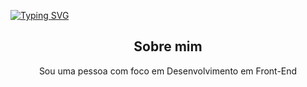 
   
   
   

[![Typing SVG](https://readme-typing-svg.demolab.com?font=Fira+Code&pause=1000&color=f05e6d&width=435&lines=Olá!+👋+Meu+nome+é+Amanda+Luiza+😃️)](https://git.io/typing-svg)
  
  

   
<div align="center">
  <h2>  Sobre mim</h2>
   <p>
      Sou uma pessoa com foco em Desenvolvimento em Front-End
   
    
   </p>
   
</div>

